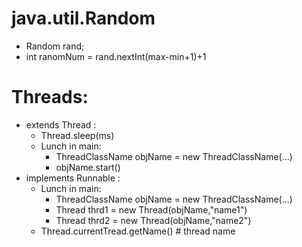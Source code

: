 # java.util.Random
-  Random rand;
-  int ranomNum = rand.nextInt(max-min+1)+1 
# Threads:
- extends Thread :
    - Thread.sleep(ms)
    - Lunch in main:
        - ThreadClassName objName = new ThreadClassName(...)
        - objName.start()
- implements Runnable : 
    - Lunch in main:
        - ThreadClassName objName = new ThreadClassName(...)
        - Thread thrd1 = new Thread(objName,"name1")
        - Thread thrd2 = new Thread(objName,"name2")
    - Thread.currentTread.getName() # thread name




